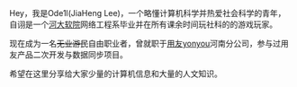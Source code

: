 Hey，我是Ode1l(JiaHeng Lee)，一个略懂计算机科学并热爱社会科学的青年，自诩是一个[河大软院](http://software.henu.edu.cn/)网络工程系毕业并在所有课余时间玩社科的的游戏玩家。

现在成为一名<del>无业游民</del>自由职业者，曾就职于[用友yonyou](https://www.yonyou.com/)河南分公司，参与过用友产品二次开发与数据同步项目。

希望在这里分享给大家少量的计算机信息和大量的人文知识。